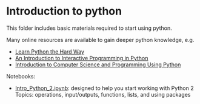 # Introduction to python

This folder includes basic materials required to start using python.

Many online resources are available to gain deeper python knowledge, e.g.
- [Learn Python the Hard Way](http://learnpythonthehardway.org/book/)
- [An Introduction to Interactive Programming in Python](https://www.coursera.org/learn/interactive-python-1)
- [Introduction to Computer Science and Programming Using Python](https://www.edx.org/course/introduction-computer-science-mitx-6-00-1x8)

Notebooks:
- [Intro_Python_2.ipynb](https://github.com/amirhamini/PythonMechEng/blob/master/introduction/Intro_Python_2.ipynb): designed to help you start working with Python 2
                     Topics: operations, input/outputs, functions, lists, and using packages
